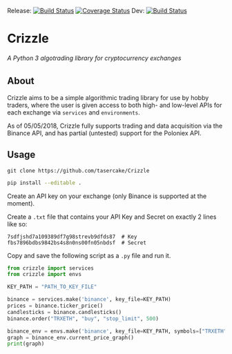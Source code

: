 Release: [![Build Status](https://travis-ci.org/tasercake/Crizzle.svg?branch=master)](https://travis-ci.org/tasercake/Crizzle) [![Coverage Status](https://coveralls.io/repos/github/tasercake/Crizzle/badge.svg?branch=master)](https://coveralls.io/github/tasercake/Crizzle?branch=master) Dev: [![Build Status](https://travis-ci.org/tasercake/Crizzle.svg?branch=dev)](https://travis-ci.org/tasercake/Crizzle)

# Crizzle

###### A Python 3 algotrading library for cryptocurrency exchanges

## About

Crizzle aims to be a simple algorithmic trading library for use by hobby traders, where the user is given access to both high- and low-level APIs for each exchange via `services` and `environments`.

As of 05/05/2018, Crizzle fully supports trading and data acquisition via the Binance API, and has partial (untested) support for the Poloniex API.

## Usage

```
git clone https://github.com/tasercake/Crizzle
```

```bash
pip install --editable .
```

Create an API key on your exchange (only Binance is supported at the moment).

Create a `.txt` file that contains your API Key and Secret on exactly 2 lines like so:

```
7sdfjshd7a109389df7g98strevb9dfds87  # Key
fbs7896bdbs9842bs4s8n0ns00fn05nbdsf  # Secret
```

Copy and save the following script as a `.py` file and run it.

```python
from crizzle import services
from crizzle import envs

KEY_PATH = "PATH_TO_KEY_FILE"

binance = services.make('binance', key_file=KEY_PATH)
prices = binance.ticker_price()
candlesticks = binance.candlesticks()
binance.order("TRXETH", "buy", "stop_limit", 500)

binance_env = envs.make('binance', key_file=KEY_PATH, symbols=["TRXETH", "EOSETH"], intervals=['4h', '1d'])
graph = binance_env.current_price_graph()
print(graph)
```

